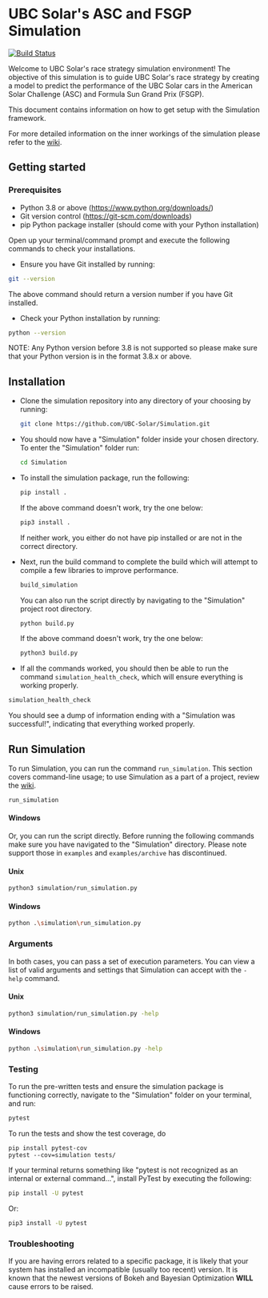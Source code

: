 # UBC Solar's ASC and FSGP Simulation

[![Build Status](https://app.travis-ci.com/UBC-Solar/Simulation.svg?branch=master)](https://app.travis-ci.com/UBC-Solar/Simulation)

Welcome to UBC Solar's race strategy simulation environment! The objective of this simulation is to guide UBC Solar's race strategy by creating a model to predict the performance of the UBC Solar cars in the American Solar Challenge (ASC) and Formula Sun Grand Prix (FSGP). 

This document contains information on how to get setup with the Simulation framework. 

For more detailed information on the inner workings of the simulation please refer to the [wiki](https://github.com/UBC-Solar/Simulation/wiki).

## Getting started

### Prerequisites

- Python 3.8 or above (https://www.python.org/downloads/)
- Git version control (https://git-scm.com/downloads)
- pip Python package installer (should come with your Python installation)

Open up your terminal/command prompt and execute the following commands to check your installations.

- Ensure you have Git installed by running: 

```bash
git --version
```

The above command should return a version number if you have Git installed.

- Check your Python installation by running:

```bash
python --version
```

NOTE: Any Python version before 3.8 is not supported so please make sure that your Python version is in the format 3.8.x or above.

## Installation

- Clone the simulation repository into any directory of your choosing by running: 

    ```bash
    git clone https://github.com/UBC-Solar/Simulation.git
    ```

- You should now have a "Simulation" folder inside your chosen directory. To enter the "Simulation" folder run:

    ```bash
    cd Simulation
    ```

- To install the simulation package, run the following:

    ```bash
    pip install .
    ```

    If the above command doesn't work, try the one below:

    ```bash
    pip3 install .
    ```

    If neither work, you either do not have pip installed or are not in the correct directory.

- Next, run the build command to complete the build which will attempt to compile a few libraries to improve performance.
    ```bash
    build_simulation
    ```
  You can also run the script directly by navigating to the "Simulation" project root directory. 
    ```bash
    python build.py
    ```

    If the above command doesn't work, try the one below:

    ```bash
    python3 build.py
    ```

- If all the commands worked, you should then be able to run the command `simulation_health_check`, which will ensure everything is working properly.

```bash
simulation_health_check
```
  You should see a dump of information ending with a "Simulation was successful!", indicating that everything worked properly.

## Run Simulation

To run Simulation, you can run the command `run_simulation`. This section covers command-line usage; to use Simulation as a part of a project, review the [wiki](https://github.com/UBC-Solar/Simulation/wiki).

```bash
run_simulation
```

#### Windows
Or, you can run the script directly. Before running the following commands make sure you have navigated to the "Simulation" directory. Please note support those in `examples` and `examples/archive` has discontinued.

#### Unix

```bash
python3 simulation/run_simulation.py
```
#### Windows

```bash
python .\simulation\run_simulation.py
```

### Arguments
In both cases, you can pass a set of execution parameters.
You can view a list of valid arguments and settings that Simulation can accept with the `-help` command.

#### Unix

```bash
python3 simulation/run_simulation.py -help
```
#### Windows

```bash
python .\simulation\run_simulation.py -help
```

### Testing

To run the pre-written tests and ensure the simulation package is functioning correctly, navigate to the "Simulation" folder on your terminal, and run:

``` bash
pytest
```

To run the tests and show the test coverage, do 
```
pip install pytest-cov
pytest --cov=simulation tests/
```

If your terminal returns something like "pytest is not recognized as an internal or external command...", install PyTest by executing the following:

``` bash
pip install -U pytest
```

Or:

```bash
pip3 install -U pytest
```


### Troubleshooting

If you are having errors related to a specific package, it is likely that your system has installed an incompatible (usually too recent) version. It is known that the newest versions of Bokeh and Bayesian Optimization **WILL** cause errors to be raised.
